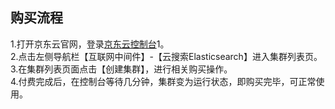 ## 购买流程

1.打开京东云官网，登录[京东云控制台](https://console.jdcloud.com)1。</br>
2.点击左侧导航栏【互联网中间件】-【云搜索Elasticsearch】进入集群列表页。</br>
3.在集群列表页面点击【创建集群】，进行相关购买操作。</br>
4.付费完成后，在控制台等待几分钟，集群变为运行状态，即购买完毕，可正常使用。

